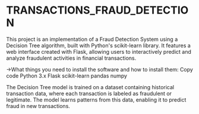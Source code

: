 # TRANSACTIONS_FRAUD_DETECTION

This project is an implementation of a Fraud Detection System using a Decision Tree algorithm, built with Python's scikit-learn library. It features a web interface created with Flask, allowing users to interactively predict and analyze fraudulent activities in financial transactions.

->What things you need to install the software and how to install them:
Copy code
Python 3.x
Flask
scikit-learn
pandas
numpy

The Decision Tree model is trained on a dataset containing historical transaction data, where each transaction is labeled as fraudulent or legitimate. The model learns patterns from this data, enabling it to predict fraud in new transactions.
